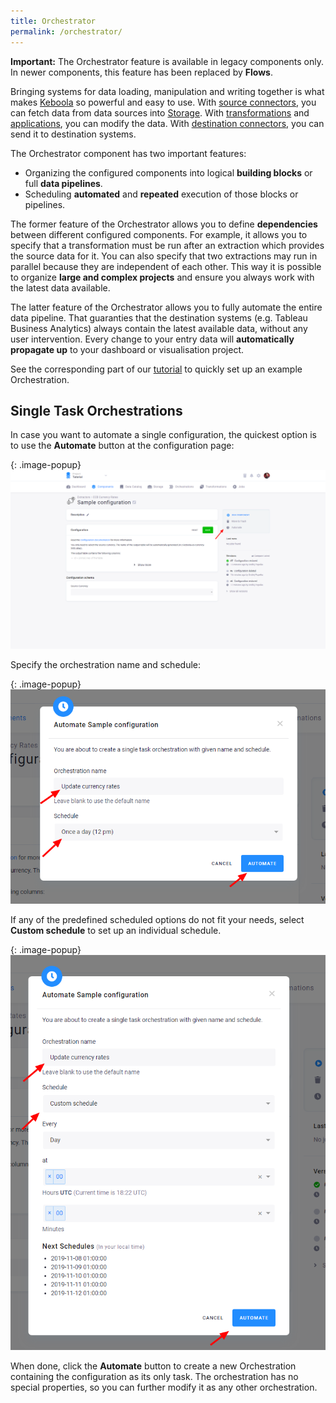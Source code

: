 ```yaml
---
title: Orchestrator
permalink: /orchestrator/
---
```


<div class="clearfix"></div>
<div class="alert alert-warning" role="alert">
    <i class="fas fa-exclamation-circle"></i>
    <strong>Important:</strong> The Orchestrator feature is available in legacy components only. In newer components, this feature has been replaced by
<strong>Flows</strong>.
</div>

Bringing systems for data loading, manipulation and writing together is what makes
[Keboola](/overview/) so powerful and easy to use. With [source connectors](/components/extractors/), you can fetch
data from data sources into [Storage](/storage/). With [transformations](/transformations/) and
[applications](/components/applications/), you can modify the data. With [destination connectors](/components/writers/), you can
send it to destination systems.

The Orchestrator component has two important features:

- Organizing the configured components into logical **building blocks** or full **data pipelines**.
- Scheduling **automated** and **repeated** execution of those blocks or pipelines.

The former feature of the Orchestrator allows you to define **dependencies** between different configured
components. For example, it allows you to specify that a transformation must be run after an extraction
which provides the source data for it. You can also specify that two extractions may run in parallel
because they are independent of each other. This way it is possible to organize **large and complex projects** 
and ensure you always work with the latest data available.

The latter feature of the Orchestrator allows you to fully automate the entire data pipeline. That
guaranties that the destination systems (e.g. Tableau Business Analytics) always contain the latest
available data, without any user intervention. Every change to your entry data
will **automatically propagate up** to your dashboard or visualisation project.

See the corresponding part of our [tutorial](/tutorial/automate/) to quickly set up an example Orchestration.

## Single Task Orchestrations
In case you want to automate a single configuration, the quickest option is to use the **Automate** button 
at the configuration page:

{: .image-popup}
![Automate modal](/orchestrator/automate.png)

Specify the orchestration name and schedule:

{: .image-popup}
![Automate modal](/orchestrator/automate-modal.png)

If any of the predefined scheduled options do not fit your needs, select **Custom schedule** to set up an individual schedule.

{: .image-popup}
![Automate custom schedule](/orchestrator/automate-modal-custom.png)

When done, click the **Automate** button to create a new Orchestration containing the configuration as its only task.
The orchestration has no special properties, so you can further modify it as any other orchestration.
